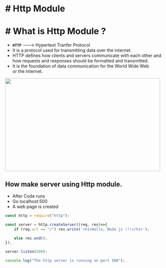 # # Http Module

# # What is Http Module ?

- **`HTTP`** ---> Hypertext Tranfer Protocol
- It is a protocol used for transmitting data over the internet.
- HTTP defines how clients and servers communicate with each other and how requests and responses should be formatted and transmitted.
- It is the foundation of data communication for the World Wide Web or the internet.
 
<img src="https://github.com/user-attachments/assets/ac6587c0-6f5d-44e4-8902-5de1416fc813" width="500" height="300">


## How make server using Http module.

- After Code runs
- Go localhost:500
- A web page is created 

``` js
const http = require("http");

const server = http.createServer((req, res)=>{
    if (req.url == "/") res.write('<h1>Hello, Node.js !!!</h1>');

    else res.end();
});

server.listen(500);

console.log("The http server is running on port 500");        
```
